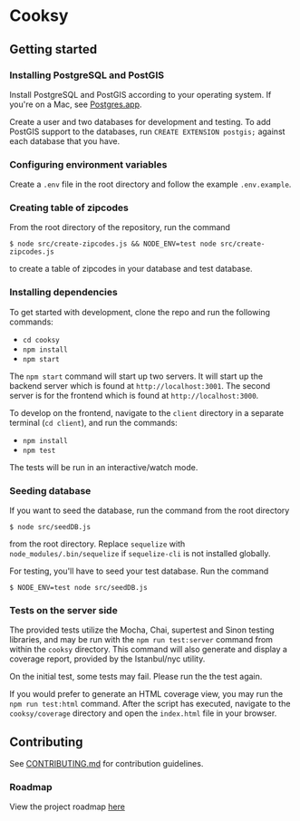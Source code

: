 # Cooksy

## Getting started

### Installing PostgreSQL and PostGIS
Install PostgreSQL and PostGIS according to your operating system. If you're on a Mac, see [Postgres.app](https://postgresapp.com/).

Create a user and two databases for development and testing. To add PostGIS support to the databases, run `CREATE EXTENSION postgis;` against each database that you have.

### Configuring environment variables
Create a `.env` file in the root directory and follow the example `.env.example`.

### Creating table of zipcodes
From the root directory of the repository, run the command
```
$ node src/create-zipcodes.js && NODE_ENV=test node src/create-zipcodes.js
```
to create a table of zipcodes in your database and test database.

### Installing dependencies
To get started with development, clone the repo and run the following commands:
- `cd cooksy`
- `npm install`
- `npm start`

The `npm start` command will start up two servers. It will start up the backend server which is found at `http://localhost:3001`. The second server is for the frontend which is found at `http://localhost:3000`.

To develop on the frontend, navigate to the `client` directory in a separate terminal (`cd client`), and run the commands:
- `npm install`
- `npm test`

The tests will be run in an interactive/watch mode.

### Seeding database
If you want to seed the database, run the command from the root directory
```
$ node src/seedDB.js
```
from the root directory. Replace `sequelize` with `node_modules/.bin/sequelize` if `sequelize-cli` is not installed globally.

For testing, you'll have to seed your test database. Run the command
```
$ NODE_ENV=test node src/seedDB.js
```

### Tests on the server side

The provided tests utilize the Mocha, Chai, supertest and Sinon testing libraries, and may be run with the `npm run test:server` command from within the `cooksy` directory. This command will also generate and display a coverage report, provided by the Istanbul/nyc utility.

On the initial test, some tests may fail. Please run the the test again.

If you would prefer to generate an HTML coverage view, you may run the `npm run test:html` command. After the script has executed, navigate to the `cooksy/coverage` directory and open the `index.html` file in your browser.

## Contributing
See [CONTRIBUTING.md](CONTRIBUTING.md) for contribution guidelines.

### Roadmap

View the project roadmap [here](https://github.com/Cook-sy/cooksy/issues)
